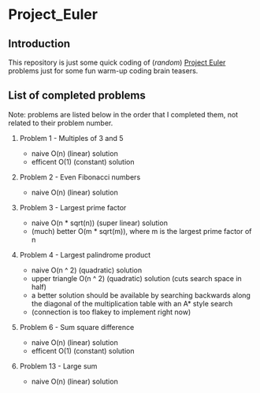 # Project_Euler

## Introduction

This repository is just some quick coding of (*random*) [Project Euler](https://projecteuler.net/) problems just for some fun warm-up coding brain teasers.

## List of completed problems

Note: problems are listed below in the order that I completed them, not related to their problem number.

1. Problem 1 - Multiples of 3 and 5
    * naive O(n) (linear) solution
    * efficent O(1) (constant) solution

2. Problem 2 - Even Fibonacci numbers
    * naive O(n) (linear) solution

3. Problem 3 - Largest prime factor
    * naive O(n * sqrt(n)) (super linear) solution
    * (much) better O(m * sqrt(m)), where m is the largest prime factor of n

4. Problem 4 - Largest palindrome product
    * naive O(n ^ 2) (quadratic) solution
    * upper triangle O(n ^ 2) (quadratic) solution (cuts search space in half)
    * a better solution should be available by searching backwards along the diagonal of the multiplication table with an A* style search
    * (connection is too flakey to implement right now)

6. Problem 6 - Sum square difference
    * naive O(n) (linear) solution
    * efficent O(1) (constant) solution

13. Problem 13 - Large sum
    * naive O(n) (linear) solution
